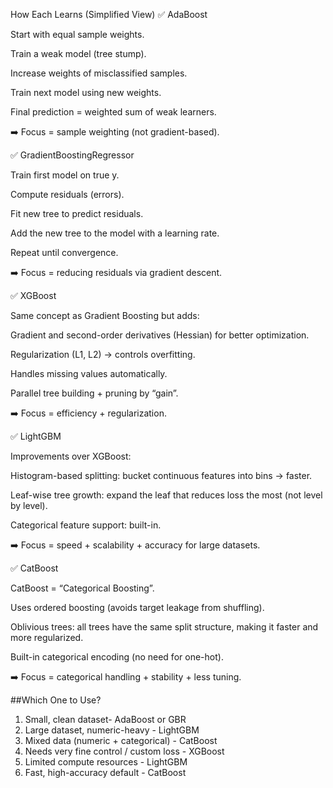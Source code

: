  How Each Learns (Simplified View)
✅ AdaBoost

Start with equal sample weights.

Train a weak model (tree stump).

Increase weights of misclassified samples.

Train next model using new weights.

Final prediction = weighted sum of weak learners.

➡️ Focus = sample weighting (not gradient-based).


✅ GradientBoostingRegressor

Train first model on true y.

Compute residuals (errors).

Fit new tree to predict residuals.

Add the new tree to the model with a learning rate.

Repeat until convergence.

➡️ Focus = reducing residuals via gradient descent.


✅ XGBoost

Same concept as Gradient Boosting but adds:

Gradient and second-order derivatives (Hessian) for better optimization.

Regularization (L1, L2) → controls overfitting.

Handles missing values automatically.

Parallel tree building + pruning by “gain”.

➡️ Focus = efficiency + regularization.


✅ LightGBM

Improvements over XGBoost:

Histogram-based splitting: bucket continuous features into bins → faster.

Leaf-wise tree growth: expand the leaf that reduces loss the most (not level by level).

Categorical feature support: built-in.

➡️ Focus = speed + scalability + accuracy for large datasets.


✅ CatBoost

CatBoost = “Categorical Boosting”.

Uses ordered boosting (avoids target leakage from shuffling).

Oblivious trees: all trees have the same split structure, making it faster and more regularized.

Built-in categorical encoding (no need for one-hot).

➡️ Focus = categorical handling + stability + less tuning.


##Which One to Use?

1. Small, clean dataset-	AdaBoost or GBR
2. Large dataset, numeric-heavy	- LightGBM
3. Mixed data (numeric + categorical)	- CatBoost
4. Needs very fine control / custom loss -	XGBoost
5. Limited compute resources	- LightGBM
6. Fast, high-accuracy default	- CatBoost